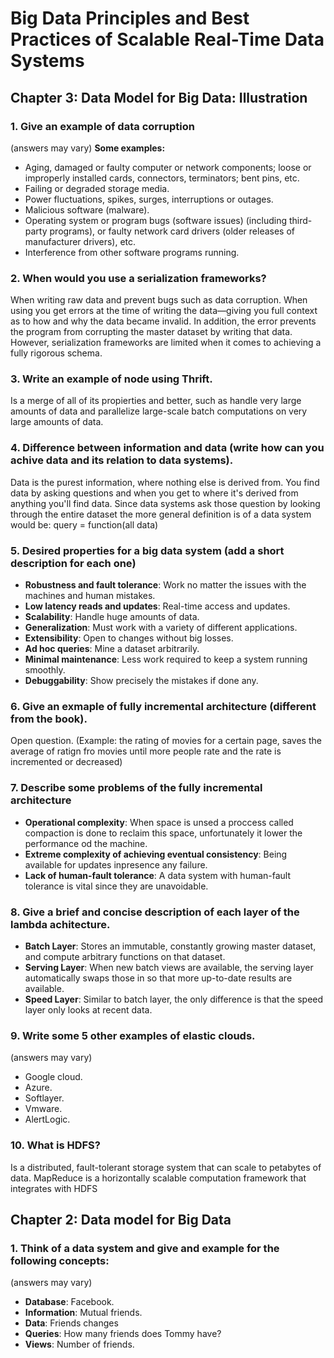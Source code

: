 # Big Data Principles and Best Practices of Scalable Real-Time Data Systems
 
## Chapter 3: Data Model for Big Data: Illustration

### 1. Give an example of data corruption 
(answers may vary)
**Some examples:**
- Aging, damaged or faulty computer or network components; loose or improperly installed cards, connectors, terminators; bent pins, etc.
- Failing or degraded storage media.
- Power fluctuations, spikes, surges, interruptions or outages.
- Malicious software (malware).
- Operating system or program bugs (software issues) (including third-party programs), or faulty network card drivers (older releases of manufacturer drivers), etc.
- Interference from other software programs running.

### 2. When would you use a serialization frameworks?
When writing raw data and prevent bugs such as data corruption. When using you get errors at the time of writing the data—giving you full context as to how and why the data became invalid. In addition, the error prevents the program from corrupting the master dataset
by writing that data. However, serialization frameworks are limited when it comes to achieving a fully rigorous schema.

### 3. Write an example of node using Thrift.
Is a merge of all of its propierties and better, such as handle very large amounts of data and parallelize large-scale batch computations on very large amounts of data.

### 4. Difference between information and data (write how can you achive data and its relation to data systems).
Data is the purest information, where nothing else is derived from. You find data by asking questions and when you get to where it's derived from anything you'll find data. Since data systems ask those question by looking through the entire dataset the more general definition is of a data system would be: query = function(all data)

### 5. Desired properties for a big data system (add a short description for each one)
- **Robustness and fault tolerance**: Work no matter the issues with the machines and human mistakes.
- **Low latency reads and updates**: Real-time access and updates.
- **Scalability**: Handle huge amounts of data.
- **Generalization**: Must work with a variety of different applications.
- **Extensibility**: Open to changes without big losses. 
- **Ad hoc queries**: Mine a dataset arbitrarily.
- **Minimal maintenance**: Less work required to keep a system running smoothly.
- **Debuggability**: Show precisely the mistakes if done any.

### 6. Give an exmaple of fully incremental architecture (different from the book).
Open question. (Example: the rating of movies for a certain page, saves the average of ratign fro movies until more people rate and the rate is incremented or decreased)

### 7. Describe some problems of the fully incremental architecture
- **Operational complexity**: When space is unsed a proccess called compaction is done to reclaim this space, unfortunately it lower the performance od the machine. 
- **Extreme complexity of achieving eventual consistency**: Being available for updates inpresence any failure.
- **Lack of human-fault tolerance**: A data system with human-fault tolerance is vital since they are unavoidable.

### 8. Give a brief and concise description of each layer of the lambda achitecture. 
- **Batch Layer**: Stores an immutable, constantly growing master dataset, and compute arbitrary
functions on that dataset.
- **Serving Layer**: When new batch views are available, the serving layer automatically swaps those in so that more up-to-date results are available.
- **Speed Layer**: Similar to batch layer, the only difference is that the speed layer only looks at recent data.

### 9. Write some 5 other examples of elastic clouds.
(answers may vary)
- Google cloud.
- Azure.
- Softlayer.
- Vmware.
- AlertLogic.

### 10. What is HDFS?
Is a distributed, fault-tolerant storage system that can scale to petabytes of data. MapReduce is a horizontally scalable computation framework that integrates with HDFS


## Chapter 2: Data model for Big Data

### 1. Think of a data system and give and example for the following concepts:
(answers may vary)
- **Database**: Facebook.
- **Information**: Mutual friends.
- **Data**: Friends changes
- **Queries**: How many friends does Tommy have?
- **Views**: Number of friends.
